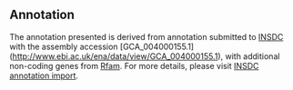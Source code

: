 
Annotation
----------

The annotation presented is derived from annotation submitted to
[INSDC](http://www.insdc.org) with the assembly accession [GCA\_004000155.1]
(http://www.ebi.ac.uk/ena/data/view/GCA_004000155.1),
with additional non-coding genes from
[Rfam](http://rfam.xfam.org/). For more details, please visit [INSDC
annotation import](http://ensemblgenomes.org/info/data/insdc_annotation).
